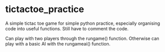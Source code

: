 # tictactoe_practice

A simple tictac toe game for simple python practice, especially organising code into useful functions.
Still have to comment the code.

Can play with two players through the rungame() function.
Otherwise can play with a basic AI with the rungameai() function.
